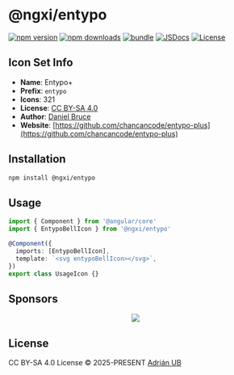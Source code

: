 # @ngxi/entypo

[![npm version][npm-version-src]][npm-version-href]
[![npm downloads][npm-downloads-src]][npm-downloads-href]
[![bundle][bundle-src]][bundle-href]
[![JSDocs][jsdocs-src]][jsdocs-href]
[![License][license-src]][license-href]

## Icon Set Info

- **Name**: Entypo+
- **Prefix**: `entypo`
- **Icons**: 321
- **License**: [CC BY-SA 4.0](https://creativecommons.org/licenses/by-sa/4.0/)
- **Author**: [Daniel Bruce](https://github.com/chancancode/entypo-plus)
- **Website**: [https://github.com/chancancode/entypo-plus](https://github.com/chancancode/entypo-plus)

## Installation

```sh
npm install @ngxi/entypo
```

## Usage

```ts
import { Component } from '@angular/core'
import { EntypoBellIcon } from '@ngxi/entypo'

@Component({
  imports: [EntypoBellIcon],
  template: `<svg entypoBellIcon></svg>`,
})
export class UsageIcon {}
```

## Sponsors

<p align="center">
  <a href="https://cdn.jsdelivr.net/gh/adrian-ub/static/sponsors.svg">
    <img src='https://cdn.jsdelivr.net/gh/adrian-ub/static/sponsors.svg'/>
  </a>
</p>

## License

CC BY-SA 4.0 License © 2025-PRESENT [Adrián UB](https://github.com/adrian-ub)

<!-- Badges -->

[npm-version-src]: https://img.shields.io/npm/v/@ngxi/entypo?style=flat&colorA=080f12&colorB=1fa669
[npm-version-href]: https://npmjs.com/package/@ngxi/entypo
[npm-downloads-src]: https://img.shields.io/npm/dm/@ngxi/entypo?style=flat&colorA=080f12&colorB=1fa669
[npm-downloads-href]: https://npmjs.com/package/@ngxi/entypo
[bundle-src]: https://img.shields.io/bundlephobia/minzip/@ngxi/entypo?style=flat&colorA=080f12&colorB=1fa669&label=minzip
[bundle-href]: https://bundlephobia.com/result?p=@ngxi/entypo
[license-src]: https://img.shields.io/npm/l/@ngxi/entypo?style=flat&colorA=080f12&colorB=1fa669
[license-href]: https://github.com/adrian-ub/ngxi/blob/main/LICENSE
[jsdocs-src]: https://img.shields.io/badge/jsdocs-reference-080f12?style=flat&colorA=080f12&colorB=1fa669
[jsdocs-href]: https://www.jsdocs.io/package/@ngxi/entypo
